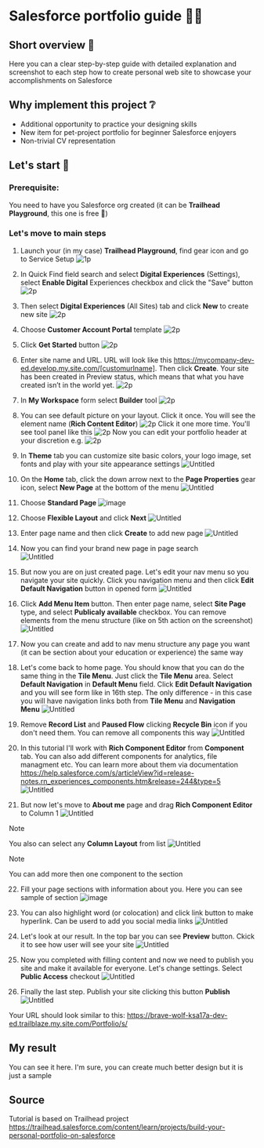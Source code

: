# Salesforce portfolio guide 👨‍💻

## Short overview 📜
Here you can a clear step-by-step guide with detailed explanation and screenshot to each step how to create personal web site to showcase your accomplishments on Salesforce

## Why implement this project ❔
- Additional opportunity to practice your designing skills
- New item for pet-project portfolio for beginner Salesforce enjoyers
- Non-trivial CV representation

## Let's start 🏁

### Prerequisite:
You need to have you Salesforce org created (it can be **Trailhead Playground**, this one is free 💸)

### Let's move to main steps
1. Launch your (in my case) **Trailhead Playground**, find gear icon and go to Service Setup
![1p](https://github.com/user-attachments/assets/9d5fc2e1-0f0b-4853-b685-f2abac802e8f)

2. In Quick Find field search and select **Digital Experiences** (Settings), select **Enable Digital** Experiences checkbox and click the "Save" button
![2p](https://github.com/user-attachments/assets/cfb5f828-01a6-405f-80f4-68647fab5b97)

3. Then select **Digital Experiences** (All Sites) tab and click **New** to create new site
![2p](https://github.com/user-attachments/assets/68a7398c-0789-4d46-8edf-a32b5ed6a34d)

4. Choose **Customer Account Portal** template
![2p](https://github.com/user-attachments/assets/b7626ad2-e76a-429b-a1b9-29ab121d0fdb)

5. Click **Get Started** button
![2p](https://github.com/user-attachments/assets/3f730161-5dee-45b3-a18f-e5c1e36f6c7a)

6. Enter site name and URL. URL will look like this https://mycompany-dev-ed.develop.my.site.com/[customurlname]. Then click **Create**. Your site has been created in Preview status, which means that what you have created isn’t in the world yet.
![2p](https://github.com/user-attachments/assets/f0510be9-a744-41ed-b00b-159cff816bf9)

7. In **My Workspace** form select **Builder** tool
![2p](https://github.com/user-attachments/assets/162aa2c4-7fc2-46ee-9795-44b45d087bc1)

8. You can see default picture on your layout. Click it once. You will see the element name (**Rich Content Editor**)
![2p](https://github.com/user-attachments/assets/e7fac7eb-4529-4f18-986a-f4e401d7ef16)
Click it one more time. You'll see tool panel like this
![2p](https://github.com/user-attachments/assets/0f2ccc18-454a-4dc3-a193-f06fe9e1b4d9)
Now you can edit your portfolio header at your discretion e.g.
![2p](https://github.com/user-attachments/assets/9b8765e8-be9b-4e23-9def-a473d2f1cf02)

9. In **Theme** tab you can customize site basic colors, your logo image, set fonts and play with your site appearance settings 
![Untitled](https://github.com/user-attachments/assets/683701f1-4470-44cb-965e-64bd72417c43)

10. On the **Home** tab, click the down arrow next to the **Page Properties** gear icon, select **New Page** at the bottom of the menu
![Untitled](https://github.com/user-attachments/assets/1c7e5273-d870-40da-9059-2499c5625947)

11. Choose **Standard Page**
![image](https://github.com/user-attachments/assets/433830bf-7bb0-45a7-96b6-4ebc411a6de7)

12. Choose **Flexible Layout** and click **Next**
![Untitled](https://github.com/user-attachments/assets/b0a4274d-2cd3-4e20-b371-9d8f3ef1e103)

13. Enter page name and then click **Create** to add new page
![Untitled](https://github.com/user-attachments/assets/d3f5723c-f591-4cb8-8406-4b17e90f3892)

14. Now you can find your brand new page in page search
<br>![Untitled](https://github.com/user-attachments/assets/29c3b34d-52b4-4044-be00-f8eeeb3e75f4)</br>

15. But now you are on just created page. Let's edit your nav menu so you navigate your site quickly. Click you navigation menu and then click **Edit Default Navigation** button in opened form
![Untitled](https://github.com/user-attachments/assets/7e285808-04ac-42b0-9b2f-e15c4ac049cc)

16. Click **Add Menu Item** button. Then enter page name, select **Site Page** type, and select **Publicaly available** checkbox. You can remove elements from the menu structure (like on 5th action on the screenshot)
![Untitled](https://github.com/user-attachments/assets/1bd5f06f-37cd-47bf-8e8d-9a0e042caf61)

17. Now you can create and add to nav menu structure any page you want (it can be section about your education or experience) the same way

18. Let's come back to home page. You should know that you can do the same thing in the **Tile Menu**. Just click the **Tile Menu** area. Select **Default Navigation** in **Default Menu** field. Click **Edit Default Navigation** and you will see form like in 16th step. The only difference - in this case you will have navigation links both from **Tile Menu** and **Navigation Menu**
![Untitled](https://github.com/user-attachments/assets/f5febf1a-e01c-456b-ac24-23882449b265)

19. Remove **Record List** and **Paused Flow** clicking **Recycle Bin** icon if you don't need them. You can remove all components this way
![Untitled](https://github.com/user-attachments/assets/6ff70942-4081-47b2-8659-1621adcf748e)

20. In this tutorial I'll work with **Rich Component Editor** from **Component** tab. You can also add different components for analytics, file managment etc. You can learn more about them via documentation https://help.salesforce.com/s/articleView?id=release-notes.rn_experiences_components.htm&release=244&type=5
<br>![Untitled](https://github.com/user-attachments/assets/36c92b81-da4b-4c22-aaca-4e3eb8a8b4d0)</br>

21. But now let's move to **About me** page and drag **Rich Component Editor** to Column 1
![Untitled](https://github.com/user-attachments/assets/d6bc205e-ef10-49a3-a1e3-89970ac22a33)

> [!NOTE]
> You also can select any **Column Layout** from list
![Untitled](https://github.com/user-attachments/assets/1f4577db-761d-4a55-aabf-491dba946515)

> [!NOTE]
> You can add more then one component to the section

22. Fill your page sections with information about you. Here you can see sample of section
![image](https://github.com/user-attachments/assets/6308ddf4-75cf-4664-a392-05a8a698d351)

23. You can also highlight word (or colocation) and click link button to make hyperlink. Can be userd to add you social media links
![Untitled](https://github.com/user-attachments/assets/48c7d962-56f2-41f4-8729-9eccb0a0180a)

24. Let's look at our result. In the top bar you can see **Preview** button. Ckick it to see how user will see your site
![Untitled](https://github.com/user-attachments/assets/fcea6a89-adc7-48be-af9e-514e12d5240d)

25. Now you completed with filling content and now we need to publish you site and make it available for everyone. Let's change settings. Select **Public Access** checkout
![Untitled](https://github.com/user-attachments/assets/9008db4e-d7d7-42de-93e7-a1299862c15f)

26. Finally the last step. Publish your site clicking this button **Publish**
<br>![Untitled](https://github.com/user-attachments/assets/abc58d6e-1f0d-40fa-8404-9cabeb200935)</br>

Your URL should look similar to this: https://brave-wolf-ksa17a-dev-ed.trailblaze.my.site.com/Portfolio/s/

## My result
You can see it here. I'm sure, you can create much better design but it is just a sample

## Source
Tutorial is based on Trailhead project https://trailhead.salesforce.com/content/learn/projects/build-your-personal-portfolio-on-salesforce
